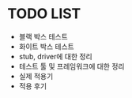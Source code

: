 # TODO LIST

* 블랙 박스 테스트
* 화이트 박스 테스트
* stub, driver에 대한 정리
* 테스트 툴 및 프레임워크에 대한 정리
* 실제 적용기
* 적용 후기
